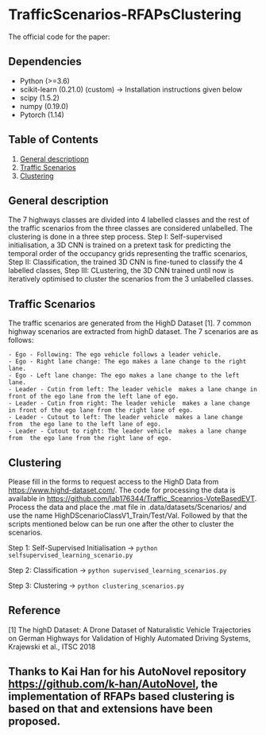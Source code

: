 # TrafficScenarios-RFAPsClustering

The official code for the paper: 

## Dependencies
- Python (>=3.6)
- scikit-learn (0.21.0) (custom) -> Installation instructions given below
- scipy (1.5.2)
- numpy (0.19.0)
- Pytorch (1.14)

## Table of Contents

1. [General descriptiopn
](#gs)
2. [Traffic Scenarios
](#ts)
3. [Clustering
](#EVT)

## General description<a name="gs"></a>

The 7 highways classes are divided into 4 labelled classes and the rest of the traffic scenarios from the three classes are considered unlabelled. The clustering is done in a three step process. Step I: Self-supervised initialisation, a 3D CNN is trained on a pretext task for predicting the temporal order of the occupancy grids representing the traffic scenarios, Step II: Classification, the trained 3D CNN is fine-tuned to classify the 4 labelled classes, Step III: CLustering, the 3D CNN trained until now is iteratively optimised to cluster the scenarios from the 3 unlabelled classes. 

## Traffic Scenarios<a name="ts"></a>
The traffic scenarios are generated from the HighD Dataset [1]. 7 common highway scenarios are extracted from highD dataset. The 7 scenarios are as follows:

	- Ego - Following: The ego vehicle follows a leader vehicle.
	- Ego - Right lane change: The ego makes a lane change to the right lane.
	- Ego - Left lane change: The ego makes a lane change to the left lane.
	- Leader - Cutin from left: The leader vehicle  makes a lane change in front of the ego lane from the left lane of ego. 
	- Leader - Cutin from right: The leader vehicle  makes a lane change in front of the ego lane from the right lane of ego.
	- Leader - Cutout to left: The leader vehicle  makes a lane change from  the ego lane to the left lane of ego.
	- Leader - Cutout to right: The leader vehicle  makes a lane change  from  the ego lane from the right lane of ego.
	

## Clustering<a name="EVT"></a>

Please fill in the forms to request access to the HighD Data from https://www.highd-dataset.com/. The code for processing the data is available in https://github.com/lab176344/Traffic_Sceanrios-VoteBasedEVT. Process the data and place the .mat file in .data/datasets/Scenarios/ and use the name HighDScenarioClassV1_Train/Test/Val. Followed by that the scripts mentioned below can be run one after the other to cluster the scenarios.

Step 1: Self-Supervised Initialisation -> ```python selfsupervised_learning_scenario.py```

Step 2: Classification -> ```python supervised_learning_scenarios.py```

Step 3: Clustering -> ```python clustering_scenarios.py```

## Reference
[1] The highD Dataset: A Drone Dataset of Naturalistic Vehicle Trajectories on German Highways for Validation of Highly Automated Driving Systems, Krajewski et al., ITSC 2018

## Thanks to Kai Han for his AutoNovel repository https://github.com/k-han/AutoNovel, the implementation of RFAPs based clustering is based on that and extensions have been proposed. 
